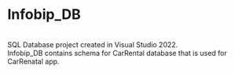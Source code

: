 # Infobip_DB
</br>
SQL Database project created in Visual Studio 2022.</br>
Infobip_DB contains schema for CarRental database that is used for CarRenatal app.</br>

